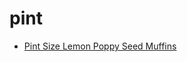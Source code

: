 # pint

 * [Pint Size Lemon Poppy Seed Muffins](index/p/pint-size-lemon-poppy-seed-muffins-352536.json)
